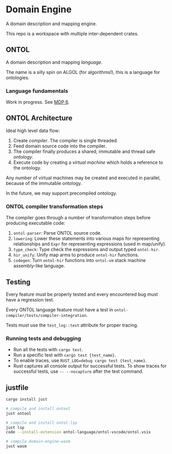 # Domain Engine

A domain description and mapping engine.

This repo is a workspace with multiple inter-dependent crates.

## ONTOL
A domain description and mapping _language_.

The name is a silly spin on ALGOL (for algorithms!), this is a language for ontologies.

### Language fundamentals

Work in progress. See [MDP 6](https://gitlab.com/protojour/x-design-proposals/-/issues/8).

## ONTOL Architecture

Ideal high level data flow:

1. Create _compiler_. The compiler is single threaded.
2. Feed domain source code into the compiler.
3. The compiler finally produces a shared, immutable and thread safe _ontology_.
4. Execute code by creating a _virtual machine_ which holds a reference to the ontology.

Any number of virtual machines may be created and executed in parallel, because of the immutable ontology.

In the future, we may support precompiled ontology.

### ONTOL compiler transformation steps

The compiler goes through a number of transformation steps before producing executable code:

1. `ontol-parser`: Parse ONTOL source code.
2. `lowering`: Lower these statements into various maps for representing relationships and `Expr` for representing expressions (used in map/unify).
3. `type_check`: Type check the expressions and output typed `ontol-hir`.
4. `hir_unify`: Unify map arms to produce `ontol-hir` functions.
5. `codegen`: Turn `ontol-hir` functions into `ontol-vm` stack machine assembly-like language.

## Testing

Every feature must be properly tested and every encountered bug must have a regression test.

Every ONTOL language feature must have a test in `ontol-compiler/tests/compiler-integration`.

Tests must use the `test_log::test` attribute for proper tracing.

### Running tests and debugging

* Run all the tests with `cargo test`.
* Run a specific test with `cargo test {test_name}`.
* To enable traces, use `RUST_LOG=debug cargo test {test_name}`.
* Rust captures all console output for successful tests. To show traces for successful tests, use `-- --nocapture` after the test command.

## justfile

```bash
cargo install just

# compile and install ontool
just ontool

# compile and install ontol-lsp
just lsp
code --install-extension ontol-language/ontol-vscode/ontol.vsix

# compile domain-engine-wasm
just wasm
```